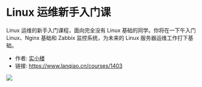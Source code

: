 # Linux 运维新手入门课

Linux 运维的新手入门课程，面向完全没有 Linux 基础的同学。你将在一下午入门 Linux、Nginx 基础和 Zabbix 监控系统，为未来的 Linux 服务器运维工作打下基础。

- 作者: [实小楼](https://www.lanqiao.cn/users/8504/)
- 链接: https://www.lanqiao.cn/courses/1403

![](https://dn-simplecloud.shiyanlou.com/courses/uid8504-20191018-1571390319412)